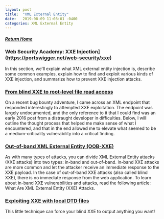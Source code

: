 ```yaml
---
layout: post
title:  "XML External Entity"
date:   2019-08-09 11:03:01 -0400
categories: XML External Entity
---
```

##### [Return Home](https://thegetch.github.io/penetration/testing/resources/2019/08/09/Home/)

### Web Security Academy: XXE Injection](https://portswigger.net/web-security/xxe)

In this section, we'll explain what XML external entity injection is, describe some common examples, explain how to find and exploit various kinds of XXE injection, and summarize how to prevent XXE injection attacks.

### [From blind XXE to root-level file read access](https://www.honoki.net/2018/12/from-blind-xxe-to-root-level-file-read-access/)

On a recent bug bounty adventure, I came across an XML endpoint that responded interestingly to attempted XXE exploitation. The endpoint was largely undocumented, and the only reference to it that I could find was an early 2016 post from a distraught developer in difficulties.
Below, I will outline the thought process that helped me make sense of what I encountered, and that in the end allowed me to elevate what seemed to be a medium-criticality vulnerability into a critical finding.

### [Out-of-band XML External Entity (OOB-XXE)](https://www.acunetix.com/blog/articles/band-xml-external-entity-oob-xxe/)

As with many types of attacks, you can divide XML External Entity attacks (XXE attacks) into two types: in-band and out-of-band. In-band XXE attacks are more common and let the attacker receive an immediate response to the XXE payload. In the case of out-of-band XXE attacks (also called blind XXE), there is no immediate response from the web application. To learn about in-band XXE vulnerabilities and attacks, read the following article: What Are XML External Entity (XXE) Attacks.

### [Exploiting XXE with local DTD files](https://mohemiv.com/all/exploiting-xxe-with-local-dtd-files/)

This little technique can force your blind XXE to output anything you want!
